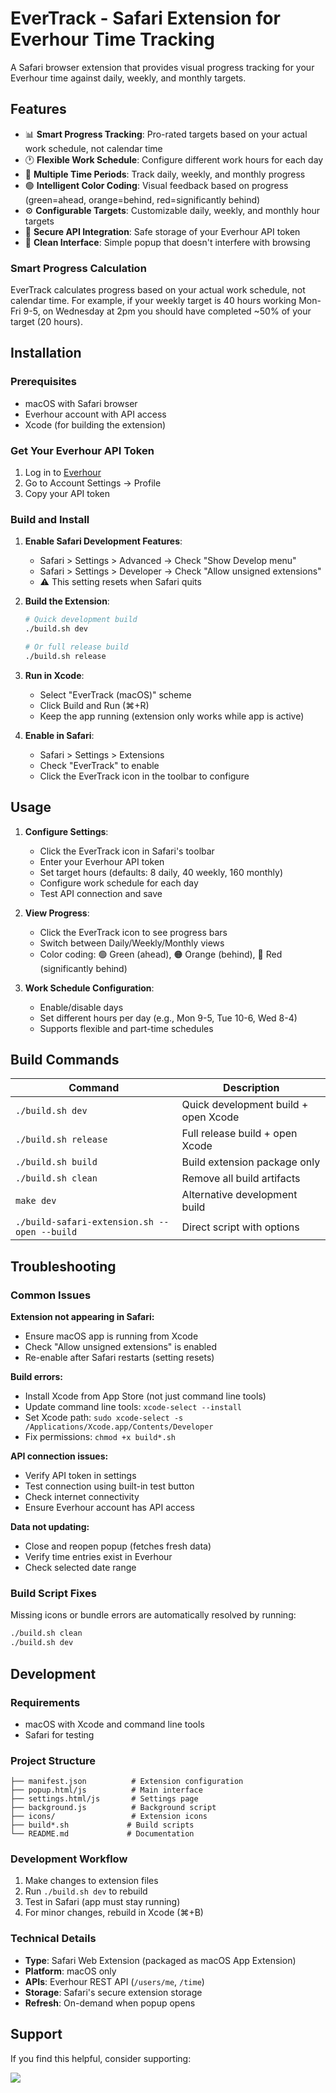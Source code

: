 # EverTrack - Safari Extension for Everhour Time Tracking

A Safari browser extension that provides visual progress tracking for your Everhour time against daily, weekly, and monthly targets.

## Features

- 📊 **Smart Progress Tracking**: Pro-rated targets based on your actual work schedule, not calendar time
- 🕐 **Flexible Work Schedule**: Configure different work hours for each day
- 🎯 **Multiple Time Periods**: Track daily, weekly, and monthly progress
- 🟢 **Intelligent Color Coding**: Visual feedback based on progress (green=ahead, orange=behind, red=significantly behind)
- ⚙️ **Configurable Targets**: Customizable daily, weekly, and monthly hour targets
- 🔐 **Secure API Integration**: Safe storage of your Everhour API token
- 📱 **Clean Interface**: Simple popup that doesn't interfere with browsing

### Smart Progress Calculation

EverTrack calculates progress based on your actual work schedule, not calendar time. For example, if your weekly target is 40 hours working Mon-Fri 9-5, on Wednesday at 2pm you should have completed ~50% of your target (20 hours).

## Installation

### Prerequisites
- macOS with Safari browser
- Everhour account with API access
- Xcode (for building the extension)

### Get Your Everhour API Token
1. Log in to [Everhour](https://app.everhour.com/#/account/profile)
2. Go to Account Settings → Profile
3. Copy your API token

### Build and Install

1. **Enable Safari Development Features**:
   - Safari > Settings > Advanced → Check "Show Develop menu"
   - Safari > Settings > Developer → Check "Allow unsigned extensions"
   - ⚠️ This setting resets when Safari quits

2. **Build the Extension**:
   ```bash
   # Quick development build
   ./build.sh dev
   
   # Or full release build
   ./build.sh release
   ```

3. **Run in Xcode**:
   - Select "EverTrack (macOS)" scheme
   - Click Build and Run (⌘+R)
   - Keep the app running (extension only works while app is active)

4. **Enable in Safari**:
   - Safari > Settings > Extensions
   - Check "EverTrack" to enable
   - Click the EverTrack icon in the toolbar to configure

## Usage

1. **Configure Settings**:
   - Click the EverTrack icon in Safari's toolbar
   - Enter your Everhour API token
   - Set target hours (defaults: 8 daily, 40 weekly, 160 monthly)
   - Configure work schedule for each day
   - Test API connection and save

2. **View Progress**:
   - Click the EverTrack icon to see progress bars
   - Switch between Daily/Weekly/Monthly views
   - Color coding: 🟢 Green (ahead), 🟠 Orange (behind), 🔴 Red (significantly behind)

3. **Work Schedule Configuration**:
   - Enable/disable days
   - Set different hours per day (e.g., Mon 9-5, Tue 10-6, Wed 8-4)
   - Supports flexible and part-time schedules

## Build Commands

| Command | Description |
|---------|-------------|
| `./build.sh dev` | Quick development build + open Xcode |
| `./build.sh release` | Full release build + open Xcode |
| `./build.sh build` | Build extension package only |
| `./build.sh clean` | Remove all build artifacts |
| `make dev` | Alternative development build |
| `./build-safari-extension.sh --open --build` | Direct script with options |

## Troubleshooting

### Common Issues

**Extension not appearing in Safari:**
- Ensure macOS app is running from Xcode
- Check "Allow unsigned extensions" is enabled
- Re-enable after Safari restarts (setting resets)

**Build errors:**
- Install Xcode from App Store (not just command line tools)
- Update command line tools: `xcode-select --install`
- Set Xcode path: `sudo xcode-select -s /Applications/Xcode.app/Contents/Developer`
- Fix permissions: `chmod +x build*.sh`

**API connection issues:**
- Verify API token in settings
- Test connection using built-in test button
- Check internet connectivity
- Ensure Everhour account has API access

**Data not updating:**
- Close and reopen popup (fetches fresh data)
- Verify time entries exist in Everhour
- Check selected date range

### Build Script Fixes

Missing icons or bundle errors are automatically resolved by running:
```bash
./build.sh clean
./build.sh dev
```

## Development

### Requirements
- macOS with Xcode and command line tools
- Safari for testing

### Project Structure
```
├── manifest.json          # Extension configuration
├── popup.html/js          # Main interface
├── settings.html/js       # Settings page
├── background.js          # Background script
├── icons/                 # Extension icons
├── build*.sh             # Build scripts
└── README.md             # Documentation
```

### Development Workflow
1. Make changes to extension files
2. Run `./build.sh dev` to rebuild
3. Test in Safari (app must stay running)
4. For minor changes, rebuild in Xcode (⌘+B)

### Technical Details
- **Type**: Safari Web Extension (packaged as macOS App Extension)
- **Platform**: macOS only
- **APIs**: Everhour REST API (`/users/me`, `/time`)
- **Storage**: Safari's secure extension storage
- **Refresh**: On-demand when popup opens

## Support

If you find this helpful, consider supporting:

<a href="https://www.buymeacoffee.com/djretiefr"><img src="https://img.buymeacoffee.com/button-api/?slug=djretiefr&font_family=Inter&button_colour=FFDD00"></a>
